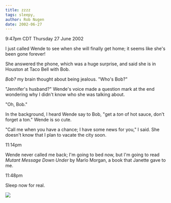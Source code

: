 ```yaml
---
title: zzzz
tags: sleepy, 
author: Rob Nugen
date: 2002-06-27
---
```


<p class=date>9:47pm CDT Thursday 27 June 2002</p>

<p>I just called Wende to see when she will finally get home; it seems
like she's been gone forever!</p>

<p>She answered the phone, which was a huge surprise, and said she is
in Houston at Taco Bell with Bob.</p>

<p><em>Bob?</em> my brain thought about being jealous.  "Who's Bob?"</p>

<p>"Jennifer's husband?" Wende's voice made a question mark at the end
wondering why I didn't know who she was talking about.</p>

<p>"Oh, Bob."</p>

<p>In the background, I heard Wende say to Bob, "get a <em>ton</em> of
hot sauce, don't forget a ton."  Wende is so cute.</p>

<p>"Call me when you have a chance; I have some news for you," I said.
She doesn't know that I plan to vacate the city soon.</p>

<p class=date>11:14pm</p>

<p>Wende never called me back; I'm going to bed now, but I'm going to
read <em>Mutant Message Down Under</em> by Marlo Morgan, a book that
Janette gave to me.</p>


<p class=date>11:48pm</p>

<p>Sleep now for real.</p>

<p><img src="/images/rob/wL-ROB.gif"/></p>
